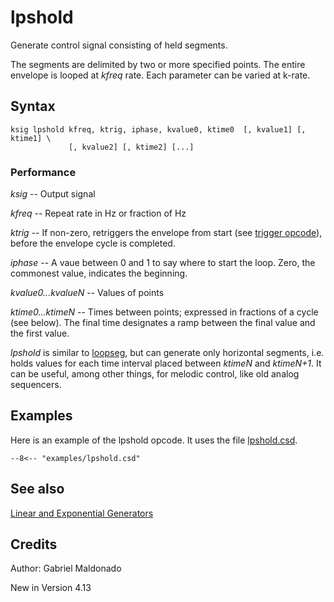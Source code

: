 <!--
id:lpshold
category:Signal Generators:Linear and Exponential Generators
-->
# lpshold
Generate control signal consisting of held segments.

The segments are delimited by two or more specified points. The entire envelope is looped at _kfreq_ rate. Each parameter can be varied at k-rate.

## Syntax
```csound-orc
ksig lpshold kfreq, ktrig, iphase, kvalue0, ktime0  [, kvalue1] [, ktime1] \
             [, kvalue2] [, ktime2] [...]
```

### Performance
_ksig_ -- Output signal

_kfreq_ -- Repeat rate in Hz or fraction of Hz

_ktrig_ -- If non-zero, retriggers the envelope from start (see [trigger opcode](../../opcodes/trigger)), before the envelope cycle is completed.

_iphase_ -- A vaue between 0 and 1 to say where to start the loop.  Zero, the commonest value, indicates the beginning.

_kvalue0...kvalueN_ -- Values of points

_ktime0...ktimeN_ -- Times between points; expressed in fractions of a cycle (see below). The final time designates a ramp between the final value and the first value.

_lpshold_ is similar to [loopseg](../../opcodes/loopseg), but can generate only horizontal segments, i.e. holds values for each time interval placed between _ktimeN_ and _ktimeN+1_. It can be useful, among other things, for melodic control, like old analog sequencers.

## Examples
Here is an example of the lpshold opcode. It uses the file [lpshold.csd](../../examples/lpshold.csd).
``` csound-orc title="Example of the lpshold opcode." linenums="1"
--8<-- "examples/lpshold.csd"
```

## See also
[Linear and Exponential Generators](../../siggen/lineexp)

## Credits
Author: Gabriel Maldonado

New in Version 4.13
